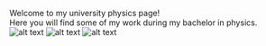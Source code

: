 

Welcome to my university physics page!<br>
Here you will find some of my work during my bachelor in physics.
![alt text](https://i.imgur.com/2N9cKJc.png)
![alt text](https://i.imgur.com/rqfDnAL.jpg)
![alt text](https://i.imgur.com/2MPZYVb.png)

